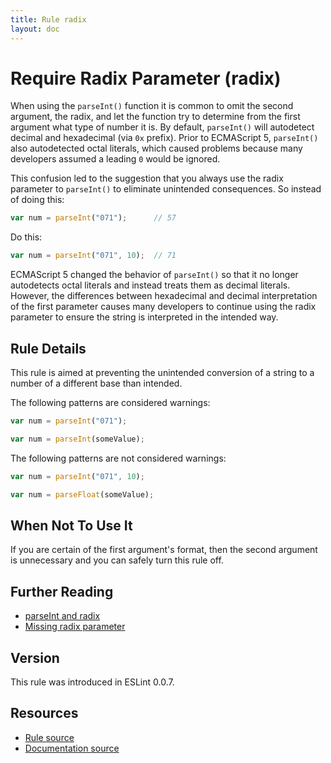 ```yaml
---
title: Rule radix
layout: doc
---
```

<!-- Note: No pull requests accepted for this file. See README.md in the root directory for details. -->
# Require Radix Parameter (radix)

When using the `parseInt()` function it is common to omit the second argument, the radix, and let the function try to determine from the first argument what type of number it is. By default, `parseInt()` will autodetect decimal and hexadecimal (via `0x` prefix). Prior to ECMAScript 5, `parseInt()` also autodetected octal literals, which caused problems because many developers assumed a leading `0` would be ignored.

This confusion led to the suggestion that you always use the radix parameter to `parseInt()` to eliminate unintended consequences. So instead of doing this:

```js
var num = parseInt("071");      // 57
```

Do this:

```js
var num = parseInt("071", 10);  // 71
```

ECMAScript 5 changed the behavior of `parseInt()` so that it no longer autodetects octal literals and instead treats them as decimal literals. However, the differences between hexadecimal and decimal interpretation of the first parameter causes many developers to continue using the radix parameter to ensure the string is interpreted in the intended way.

## Rule Details

This rule is aimed at preventing the unintended conversion of a string to a number of a different base than intended.

The following patterns are considered warnings:

```js
var num = parseInt("071");

var num = parseInt(someValue);
```

The following patterns are not considered warnings:

```js
var num = parseInt("071", 10);

var num = parseFloat(someValue);
```

## When Not To Use It

If you are certain of the first argument's format, then the second argument is unnecessary and you can safely turn this rule off.

## Further Reading

* [parseInt and radix](http://davidwalsh.name/parseint-radix)
* [Missing radix parameter](http://jslinterrors.com/missing-radix-parameter/)

## Version

This rule was introduced in ESLint 0.0.7.

## Resources

* [Rule source](https://github.com/eslint/eslint/tree/master/lib/rules/radix.js)
* [Documentation source](https://github.com/eslint/eslint/tree/master/docs/rules/radix.md)
